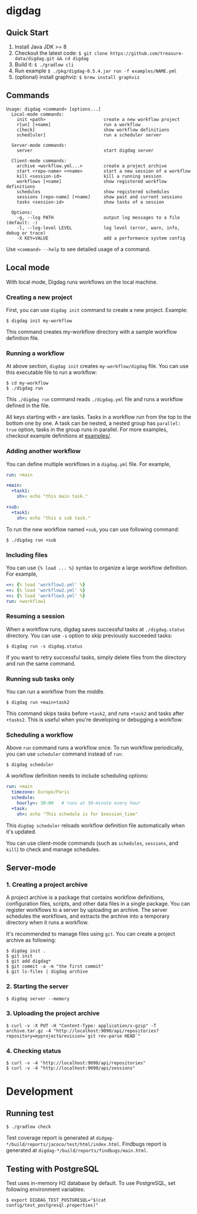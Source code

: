 # digdag

## Quick Start

1. Install Java JDK >= 8
2. Checkout the latest code: `$ git clone https://github.com/treasure-data/digdag.git && cd digdag`
3. Build it: `$ ./gradlew cli`
4. Run example `$ ./pkg/digdag-0.5.4.jar run -f examples/NAME.yml`
5. (optional) install graphviz: `$ brew install graphviz`

## Commands

```
Usage: digdag <command> [options...]
  Local-mode commands:
    init <path>                      create a new workflow project
    r[un] [+name]                    run a workflow
    c[heck]                          show workflow definitions
    sched[uler]                      run a scheduler server

  Server-mode commands:
    server                           start digdag server

  Client-mode commands:
    archive <workflow.yml...>        create a project archive
    start <repo-name> <+name>        start a new session of a workflow
    kill <session-id>                kill a running session
    workflows [+name]                show registered workflow definitions
    schedules                        show registered schedules
    sessions [repo-name] [+name]     show past and current sessions
    tasks <session-id>               show tasks of a session

  Options:
    -g, --log PATH                   output log messages to a file (default: -)
    -l, --log-level LEVEL            log level (error, warn, info, debug or trace)
    -X KEY=VALUE                     add a performance system config
```

Use `<command> --help` to see detailed usage of a command.

## Local mode

With local mode, Digdag runs workflows on the local machine.

### Creating a new project

First, you can use `digdag init` command to create a new project. Example:

```
$ digdag init my-workflow
```

This command creates my-workflow directory with a sample workflow definition file.

### Running a workflow

At above section, `digdag init` creates `my-workflow/digdag` file. You can use this executable file to run a workflow:

```
$ cd my-workflow
$ ./digdag run
```

This `./digdag run` command reads `./digdag.yml` file and runs a workflow defined in the file.

All keys starting with `+` are tasks. Tasks in a workflow run from the top to the bottom one by one. A task can be nested, a nested group has `parallel: true` option, tasks in the group runs in parallel. For more examples, checkout example definitions at [examples/](https://github.com/treasure-data/digdag/blob/master/examples).

### Adding another workflow

You can define multiple workflows in a `digdag.yml` file. For example,

```yaml
run: +main

+main:
  +task1:
    sh>: echo "this main task."

+sub:
  +task1:
    sh>: echo "this a sub task."
```

To run the new workflow named `+sub`, you can use following command:

```
$ ./digdag run +sub
```

### Including files

You can use `{% load ... %}` syntax to organize a large workflow definition. For example,

```yaml
<<: {% load 'workflow1.yml' %}
<<: {% load 'workflow2.yml' %}
<<: {% load 'workflow3.yml' %}
run: +workflow1
```

### Resuming a session

When a workflow runs, digdag saves successful tasks at `./digdag.status` directory. You can use `-s` option to skip previously succeeded tasks:

```
$ digdag run -s digdag.status
```

If you want to retry successful tasks, simply delete files from the directory and run the same command.


### Running sub tasks only

You can run a workflow from the middle.

```
$ digdag run +main+task2
```

This command skips tasks before `+task2`, and runs `+task2` and tasks after `+tasks2`. This is useful when you're developing or debugging a workflow.


### Scheduling a workflow

Above `run` command runs a workflow once. To run workflow periodically, you can use `scheduler` command instead of `run`:

```
$ digdag scheduler
```

A workflow definition needs to include scheduling options:

```yaml
run: +main
  timezone: Europe/Paris
  schedule:
    hourly>: 30:00   # runs at 30-minute every hour
  +task:
    sh>: echo "This schedule is for $session_time"
```

This `digdag scheduler` reloads workflow definition file automatically when it's updated.

You can use client-mode commands (such as `schedules`, `sessions`, and `kill`) to check and manage schedules.


## Server-mode

### 1. Creating a project archive

A project archive is a package that contains workflow definitions, configuration files, scripts, and other data files in a single package. You can register workflows to a server by uploading an archive. The server schedules the workflows, and extracts the archive into a temporary directory when it runs a workflow.

It's recommended to manage files using `git`. You can create a project archive as following:

```
$ digdag init .
$ git init
$ git add digdag*
$ git commit -a -m "the first commit"
$ git ls-files | digdag archive
```

### 2. Starting the server

```
$ digdag server --memory
```

### 3. Uploading the project archive

```
$ curl -v -X PUT -H "Content-Type: application/x-gzip" -T archive.tar.gz -4 "http://localhost:9090/api/repositories?repository=myproject&revision=`git rev-parse HEAD`"
```

### 4. Checking status

```
$ curl -v -4 "http://localhost:9090/api/repositories"
$ curl -v -4 "http://localhost:9090/api/sessions"
```

# Development

## Running test

```
$ ./gradlew check
```

Test coverage report is generated at `didgag-*/build/reports/jacoco/test/html/index.html`.
Findbugs report is generated at `digdag-*/build/reports/findbugs/main.html`.

## Testing with PostgreSQL

Test uses in-memory H2 database by default. To use PostgreSQL, set following environment variables:

```
$ export DIGDAG_TEST_POSTGRESQL="$(cat config/test_postgresql.properties)"
```

